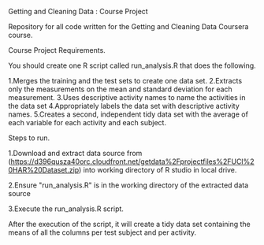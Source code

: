 Getting and Cleaning Data : Course Project 

Repository for all code written for the Getting and Cleaning Data Coursera course.

Course Project Requirements.

You should create one R script called run_analysis.R that does the following.

1.Merges the training and the test sets to create one data set.
2.Extracts only the measurements on the mean and standard deviation for each measurement.
3.Uses descriptive activity names to name the activities in the data set
4.Appropriately labels the data set with descriptive activity names.
5.Creates a second, independent tidy data set with the average of each variable for each activity and each subject.

Steps to run.

1.Download and extract data source from (https://d396qusza40orc.cloudfront.net/getdata%2Fprojectfiles%2FUCI%20HAR%20Dataset.zip) into working directory of R studio in local drive.

2.Ensure "run_analysis.R" is in the working directory of the extracted data source

3.Execute the run_analysis.R script.

After the execution of the script, it will create a tidy data set containing the means of all the columns per test subject and per activity. 

